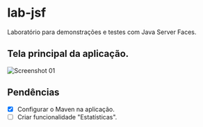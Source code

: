 # lab-jsf

Laboratório para demonstrações e testes com Java Server Faces.

## Tela principal da aplicação.

![Screenshot 01](https://raw.githubusercontent.com/walisonmoreira/lab-jsf/master/src/site/resources/images/screenshot-01.png)

## Pendências

- [x] Configurar o Maven na aplicação.
- [ ] Criar funcionalidade "Estatísticas".
